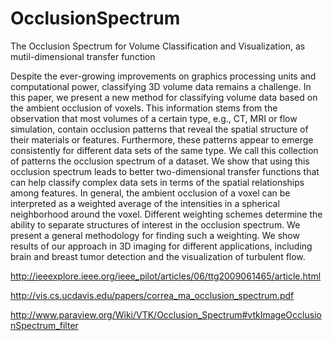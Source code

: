 # OcclusionSpectrum
The Occlusion Spectrum for Volume Classification and Visualization, as mutil-dimensional transfer function

Despite the ever-growing improvements on graphics processing units and computational power, classifying 3D volume data remains a challenge. In this paper, we present a new method for classifying volume data based on the ambient occlusion of voxels. This information stems from the observation that most volumes of a certain type, e.g., CT, MRI or flow simulation, contain occlusion patterns that reveal the spatial structure of their materials or features. Furthermore, these patterns appear to emerge consistently for different data sets of the same type. We call this collection of patterns the occlusion spectrum of a dataset. We show that using this occlusion spectrum leads to better two-dimensional transfer functions that can help classify complex data sets in terms of the spatial relationships among features. In general, the ambient occlusion of a voxel can be interpreted as a weighted average of the intensities in a spherical neighborhood around the voxel. Different weighting schemes determine the ability to separate structures of interest in the occlusion spectrum. We present a general methodology for finding such a weighting. We show results of our approach in 3D imaging for different applications, including brain and breast tumor detection and the visualization of turbulent flow.

http://ieeexplore.ieee.org/ieee_pilot/articles/06/ttg2009061465/article.html

http://vis.cs.ucdavis.edu/papers/correa_ma_occlusion_spectrum.pdf

http://www.paraview.org/Wiki/VTK/Occlusion_Spectrum#vtkImageOcclusionSpectrum_filter

